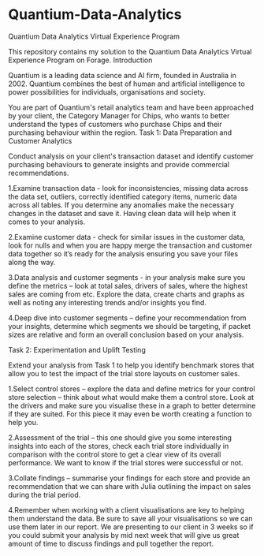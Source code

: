 # Quantium-Data-Analytics
Quantium Data Analytics Virtual Experience Program

This repository contains my solution to the Quantium Data Analytics Virtual Experience Program on Forage.
Introduction

Quantium is a leading data science and AI firm, founded in Australia in 2002. Quantium combines the best of human and artificial intelligence to power possibilities for individuals, organisations and society.

You are part of Quantium's retail analytics team and have been approached by your client, the Category Manager for Chips, who wants to better understand the types of customers who purchase Chips and their purchasing behaviour within the region.
Task 1: Data Preparation and Customer Analytics

Conduct analysis on your client's transaction dataset and identify customer purchasing behaviours to generate insights and provide commercial recommendations.

1.Examine transaction data - look for inconsistencies, missing data across the data set, outliers, correctly identified category items, numeric data across all tables. If you determine any anomalies make the necessary changes in the dataset and save it. Having clean data will help when it comes to your analysis.

2.Examine customer data - check for similar issues in the customer data, look for nulls and when you are happy merge the transaction and customer data together so it’s ready for the analysis ensuring you save your files along the way.

3.Data analysis and customer segments - in your analysis make sure you define the metrics – look at total sales, drivers of sales, where the highest sales are coming from etc. Explore the data, create charts and graphs as well as noting any interesting trends and/or insights you find.

4.Deep dive into customer segments – define your recommendation from your insights, determine which segments we should be targeting, if packet sizes are relative and form an overall conclusion based on your analysis.

Task 2: Experimentation and Uplift Testing

Extend your analysis from Task 1 to help you identify benchmark stores that allow you to test the impact of the trial store layouts on customer sales.

1.Select control stores – explore the data and define metrics for your control store selection – think about what would make them a control store. Look at the drivers and make sure you visualise these in a graph to better determine if they are suited. For this piece it may even be worth creating a function to help you.

2.Assessment of the trial – this one should give you some interesting insights into each of the stores, check each trial store individually in comparison with the control store to get a clear view of its overall performance. We want to know if the trial stores were successful or not.

3.Collate findings – summarise your findings for each store and provide an recommendation that we can share with Julia outlining the impact on sales during the trial period.

4.Remember when working with a client visualisations are key to helping them understand the data. Be sure to save all your visualisations so we can use them later in our report. We are presenting to our client in 3 weeks so if you could submit your analysis by mid next week that will give us great amount of time to discuss findings and pull together the report.
